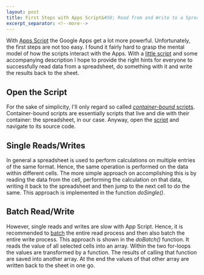 ```yaml
---
layout: post
title: First Steps with Apps Script&#58; Read from and Write to a Spreadsheet
excerpt_separator: <!--more-->
---
```

With [Apps Script](https://script.google.com/) the Google Apps get a lot more powerful. Unfortunately, the first steps are not too easy. I found it fairly hard to grasp the mental model of how the scripts interact with the Apps. With a [little script](https://drive.google.com/previewtemplate?id=0AmvOCZ6UGJOsdEJjaFZHb3luSVBHUzBib0VwSzhGZWc&mode=public) and some accompanying description I hope to provide the right hints for everyone to successfully read data from a spreadsheet, do something with it and write the results back to the sheet.
<!--more-->
## Open the Script
For the sake of simplicity, I'll only regard so called [*container-bound* scripts](https://developers.google.com/apps-script/scripts_containers#containerBound). Container-bound scripts are essentially scripts that live and die with their container: the spreadsheet, in our case. Anyway, open the [script](https://drive.google.com/previewtemplate?id=0AmvOCZ6UGJOsdEJjaFZHb3luSVBHUzBib0VwSzhGZWc&mode=public) and navigate to its source code.

## Single Reads/Writes
In general a spreadsheet is used to perform calculations on multiple entries of the same format. Hence, the same operation is performed on the data within different cells. The more simple approach on accomplishing this is by reading the data from the cell, performing the calculation on that data, writing it back to the spreadsheet and then jump to the next cell to do the same. This approach is implemented in the function *doSingle()*.

## Batch Read/Write
However, single reads and writes are slow with App Script. Hence, it is recommended to [batch](https://developers.google.com/apps-script/best_practices#batchOperations "Batch Operations: Best Practice by Apps Script Developer Documentation") the entire read process and then also batch the entire write process. This approach is shown in the *doBatch()* function. It reads the value of all selected cells into an array. Within the two for-loops the values are transformed by a function. The results of calling that function are saved into another array. At the end the values of that other array are written back to the sheet in one go.